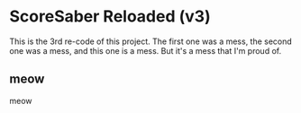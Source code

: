 # ScoreSaber Reloaded (v3)

This is the 3rd re-code of this project. The first one was a mess, the second one was a mess, and this one is a mess. But it's a mess that I'm proud of.

## meow

meow
